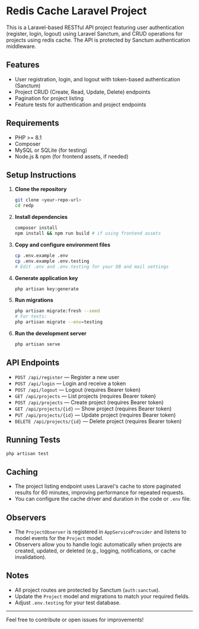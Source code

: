 # Redis Cache Laravel Project

This is a Laravel-based RESTful API project featuring user authentication (register, login, logout) using Laravel Sanctum, and CRUD operations for projects using redis cache. The API is protected by Sanctum authentication middleware.

## Features
- User registration, login, and logout with token-based authentication (Sanctum)
- Project CRUD (Create, Read, Update, Delete) endpoints
- Pagination for project listing
- Feature tests for authentication and project endpoints

## Requirements
- PHP >= 8.1
- Composer
- MySQL or SQLite (for testing)
- Node.js & npm (for frontend assets, if needed)

## Setup Instructions

1. **Clone the repository**
   ```bash
   git clone <your-repo-url>
   cd redp
   ```

2. **Install dependencies**
   ```bash
   composer install
   npm install && npm run build # if using frontend assets
   ```

3. **Copy and configure environment files**
   ```bash
   cp .env.example .env
   cp .env.example .env.testing
   # Edit .env and .env.testing for your DB and mail settings
   ```

4. **Generate application key**
   ```bash
   php artisan key:generate
   ```

5. **Run migrations**
   ```bash
   php artisan migrate:fresh --seed
   # For tests:
   php artisan migrate --env=testing
   ```

6. **Run the development server**
   ```bash
   php artisan serve
   ```

## API Endpoints

- `POST /api/register` — Register a new user
- `POST /api/login` — Login and receive a token
- `POST /api/logout` — Logout (requires Bearer token)
- `GET /api/projects` — List projects (requires Bearer token)
- `POST /api/projects` — Create project (requires Bearer token)
- `GET /api/projects/{id}` — Show project (requires Bearer token)
- `PUT /api/projects/{id}` — Update project (requires Bearer token)
- `DELETE /api/projects/{id}` — Delete project (requires Bearer token)

## Running Tests

```bash
php artisan test
```

## Caching
- The project listing endpoint uses Laravel's cache to store paginated results for 60 minutes, improving performance for repeated requests.
- You can configure the cache driver and duration in the code or `.env` file.

## Observers
- The `ProjectObserver` is registered in `AppServiceProvider` and listens to model events for the `Project` model.
- Observers allow you to handle logic automatically when projects are created, updated, or deleted (e.g., logging, notifications, or cache invalidation).

## Notes
- All project routes are protected by Sanctum (`auth:sanctum`).
- Update the `Project` model and migrations to match your required fields.
- Adjust `.env.testing` for your test database.

---

Feel free to contribute or open issues for improvements!
